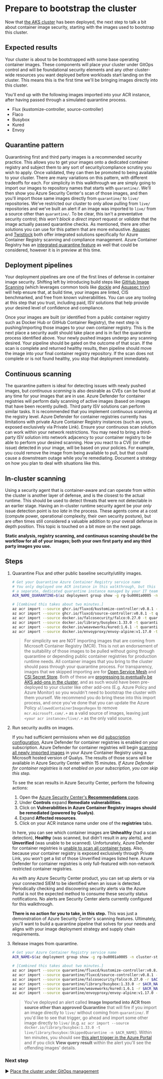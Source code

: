 # Prepare to bootstrap the cluster

Now that [the AKS cluster](./09-aks-cluster.md) has been deployed, the next step to talk a bit about container image security, starting with the images used to bootstrap this cluster.

## Expected results

Your cluster is about to be bootstrapped with some base operating container images. These components will place your cluster under GitOps control and will be foundational security elements and any other cluster-wide resources you want deployed before workloads start landing on the cluster. This means this is the first time we'll be bringing images directly into this cluster.

You'll end up with the following images imported into your ACR instance, after having passed through a simulated quarantine process.

* Flux (kustomize-controller, source-controller)
* Flaco
* Busybox
* Kured
* Envoy

## Quarantine pattern

Quarantining first and third party images is a recommended security practice. This allows you to get your images onto a dedicated container registry and subject them to any sort of security/compliance scrutiny you wish to apply. Once validated, they can then be promoted to being available to your cluster. There are many variations on this pattern, with different tradeoffs for each. For simplicity in this walkthrough we are simply going to import our images to repository names that starts with `quarantine/`. We'll then show you Azure Security Center's scan of those images, and then you'll import those same images directly from `quarantine/` to `live/` repositories. We've restricted our cluster to only allow pulling from `live/` repositories and we've built an alert if an image was imported to `live/` from a source other than `quarantine/`. To be clear, this isn't a preventative security control; _this won't block a direct import_ request or _validate_ that the image actually passed quarantine checks. As mentioned, there are other solutions you can use for this pattern that are more exhaustive. [Aquasec](https://go.microsoft.com/fwlink/?linkid=2002601&clcid=0x409) and [Twistlock](https://go.microsoft.com/fwlink/?linkid=2002600&clcid=0x409) both offer integrated solutions specifically for Azure Container Registry scanning and compliance management. Azure Container Registry has an [integrated quarantine feature](https://docs.microsoft.com/azure/container-registry/container-registry-faq#how-do-i-enable-automatic-image-quarantine-for-a-registry) as well that could be considered, however it is in preview at this time.

## Deployment pipelines

Your deployment pipelines are one of the first lines of defense in container image security. Shifting left by introducing build steps like [GitHub Image Scanning](https://github.com/Azure/container-scan) (which leverages common tools like [dockle](https://github.com/goodwithtech/dockle) and [Aquasec trivy](https://github.com/aquasecurity/trivy)) will help ensure that, at build time, your images are linted, CIS benchmarked, and free from known vulnerabilities. You can use any tooling at this step that you trust, including paid, ISV solutions that help provide your desired level of confidence and compliance.

Once your images are built (or identified from a public container registry such as Docker Hub or GitHub Container Registry), the next step is pushing/importing those images to your own container registry. This is the next place a security audit should take place and is in fact the quarantine process identified above. Your newly pushed images undergo any scanning desired. Your pipeline should be gated on the outcome of that scan. If the scan is complete and returned healthy results, then pipeline should move the image into your final container registry repository. If the scan does not complete or is not found healthy, you stop that deployment immediately.

## Continuous scanning

The quarantine pattern is ideal for detecting issues with newly pushed images, but _continuous scanning_ is also desirable as CVEs can be found at any time for your images that are in use. Azure Defender for container registries will perform daily scanning of active images (based on images that have been recently pulled). Third party ISV solutions can perform similar tasks. It is recommended that you implement continuous scanning at the registry level. Azure Defender for container registries currently has limitations with private Azure Container Registry instances (such as yours, exposed exclusively via Private Link). Ensure your continuous scan solution can work within your network restrictions. You may need to bring a third-party ISV solution into network adjacency to your container registry to be able to perform your desired scanning. How you react to a CVE (or other issue) detected in your image, will be based on your policies. For example, you could remove the image from being available to pull, but that could cause a downstream outage while you're remediating. Document a strategy on how you plan to deal with situations like this.

## In-cluster scanning

Using a security agent that is container-aware and can operate from within the cluster is another layer of defense, and is the closest to the actual runtime. This should be used to detect threats that were not detectable in an earlier stage. Having an in-cluster runtime security agent be your _only_ issue detection point is _too late_ in the process. These agents come at a cost (compute power, operational complexity, their own security posture), but are often times still considered a valuable addition to your overall defense in depth position. This topic is touched on a bit more on the next page.

**Static analysis, registry scanning, and continuous scanning should be the workflow for all of your images; both your own first party and any third party images you use.**

## Steps

1. Quarantine Flux and other public baseline security/utility images.

   ```bash
   # Get your Quarantine Azure Container Registry service name
   # You only deployed one ACR instance in this walkthrough, but this could be
   # a separate, dedicated quarantine instance managed by your IT team.
   ACR_NAME_QUARANTINE=$(az deployment group show -g rg-bu0001a0005 -n cluster-stamp --query properties.outputs.containerRegistryName.value -o tsv)
   
   # [Combined this takes about two minutes.]
   az acr import --source ghcr.io/fluxcd/kustomize-controller:v0.8.1 -t quarantine/fluxcd/kustomize-controller:v0.8.1 -n $ACR_NAME_QUARANTINE
   az acr import --source ghcr.io/fluxcd/source-controller:v0.8.1 -t quarantine/fluxcd/source-controller:v0.8.1 -n $ACR_NAME_QUARANTINE
   az acr import --source docker.io/falcosecurity/falco:0.27.0 -t quarantine/falcosecurity/falco:0.27.0 -n $ACR_NAME_QUARANTINE
   az acr import --source docker.io/library/busybox:1.33.0 -t quarantine/library/busybox:1.33.0 -n $ACR_NAME_QUARANTINE
   az acr import --source docker.io/weaveworks/kured:1.6.1 -t quarantine/weaveworks/kured:1.6.1 -n $ACR_NAME_QUARANTINE
   az acr import --source docker.io/envoyproxy/envoy-alpine:v1.17.0 -t quarantine/envoyproxy/envoy-alpine:v1.17.0 -n $ACR_NAME_QUARANTINE
   ```

   > For simplicity we are NOT importing images that are coming from Microsoft Container Registry (MCR). This is not an endorsement of the suitability of those images to be pulled without going through quarantine or depending public container registries for production runtime needs. All container images that you bring to the cluster should pass through your quarantine process. For transparency, images that we skipped importing are for [Open Service Mesh](./cluster-manifests/cluster-baseline-settings/osm/) and [CSI Secret Store](./cluster-manifests/cluster-baseline-settings/secrets-store-csi/). Both of these are [progressing to eventually be AKS add-ons in the cluster](https://aka.ms/aks/roadmap), and as such would have been pre-deployed to your cluster like other add-ons (E.g. Azure Policy and Azure Monitor) so you wouldn't need to bootstrap the cluster with them yourself. We recommend you do bring these into this import process, and once you've done that you can update the Azure Policy `allowedContainerImagesRegex` to remove `mcr.microsoft.com/.+` as a valid source of images, leaving just `<your acr instance>/live/.+` as the only valid source.

1. Run security audits on images.

   If you had sufficient permissions when we did [subscription configuration](./04-subscription.md), Azure Defender for container registries is enabled on your subscription. Azure Defender for container registries will begin [scanning all newly imported images](https://docs.microsoft.com/azure/security-center/defender-for-container-registries-introduction#when-are-images-scanned) in your Azure Container Registry using a Microsoft hosted version of Qualys. The results of those scans will be available in Azure Security Center within 15 minutes. _If Azure Defender for container registries is not enabled on your subscription, you can skip this step._

   To see the scan results in Azure Security Center, perform the following actions:

   1. Open the [Azure Security Center's **Recommendations** page](https://portal.azure.com/#blade/Microsoft_Azure_Security/SecurityMenuBlade/5).
   1. Under **Controls** expand **Remediate vulnerabilities**.
   1. Click on **Vulnerabilities in Azure Container Registry images should be remediated (powered by Qualys)**.
   1. Expand **Affected resources**.
   1. Click on your ACR instance name under one of the **registries** tabs.

   In here, you can see which container images are **Unhealthy** (had a scan detection), **Healthy** (was scanned, but didn't result in any alerts), and **Unverified** (was unable to be scanned). Unfortunately, Azure Defender for container registries is [unable to scan all container types](https://docs.microsoft.com/azure/security-center/defender-for-container-registries-introduction#availability). Also, because your container registry is exposed exclusively through Private Link, you won't get a list of those Unverified images listed here. Azure Defender for container registries is only full-featured with non-network restricted container registries.

   As with any Azure Security Center product, you can set up alerts or via your connected SIEM to be identified when an issue is detected. Periodically checking and discovering security alerts via the Azure Portal is not the expected method to consume these security status notifications. No alerts are Security Center alerts currently configured for this walkthrough.

   **There is no action for you to take, in this step.** This was just a demonstration of Azure Security Center's scanning features. Ultimately, you'll want to build a quarantine pipeline that solves for your needs and aligns with your image deployment strategy and supply chain requirements.

1. Release images from quarantine.

   ```bash
   # Get your Azure Container Registry service name
   ACR_NAME=$(az deployment group show -g rg-bu0001a0005 -n cluster-stamp --query properties.outputs.containerRegistryName.value -o tsv)
   
   # [Combined this takes about two minutes.]
   az acr import --source quarantine/fluxcd/kustomize-controller:v0.8.1 -r $ACR_NAME_QUARANTINE -t live/fluxcd/kustomize-controller:v0.8.1 -n $ACR_NAME
   az acr import --source quarantine/fluxcd/source-controller:v0.8.1 -r $ACR_NAME_QUARANTINE -t live/fluxcd/source-controller:v0.8.1 -n $ACR_NAME
   az acr import --source quarantine/falcosecurity/falco:0.27.0 -r $ACR_NAME_QUARANTINE -t live/falcosecurity/falco:0.27.0 -n $ACR_NAME
   az acr import --source quarantine/library/busybox:1.33.0 -r $ACR_NAME_QUARANTINE -t live/library/busybox:1.33.0 -n $ACR_NAME
   az acr import --source quarantine/weaveworks/kured:1.6.1 -r $ACR_NAME_QUARANTINE -t live/weaveworks/kured:1.6.1 -n $ACR_NAME
   az acr import --source quarantine/envoyproxy/envoy-alpine:v1.17.0 -r $ACR_NAME_QUARANTINE -t live/envoyproxy/envoy-alpine:v1.17.0 -n $ACR_NAME
   ```

   > You've deployed an alert called **Image Imported into ACR from source other than approved Quarantine** that will fire if you import an image directly to `live/` without coming from `quarantine/`. If you'd like to see that trigger, go ahead and import some other image directly to `live/` (e.g. `az acr import --source docker.io/library/busybox:1.33.0 -t live/library/busybox:SkippedQuarantine -n $ACR_NAME`). Within ten minutes, you should see [this alert trigger in the Azure Portal](https://portal.azure.com/#blade/Microsoft_Azure_Monitoring/AlertsManagementSummaryBlade) and if you click **View query result** within the alert you'll see the offending images' details.

### Next step

:arrow_forward: [Place the cluster under GitOps management](./11-gitops.md)
